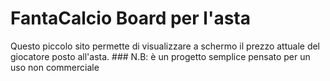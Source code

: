 # FantaCalcio Board per l'asta

Questo piccolo sito permette di visualizzare a schermo il prezzo attuale del giocatore posto all'asta. 
### N.B: è un progetto semplice pensato per un uso non commerciale

